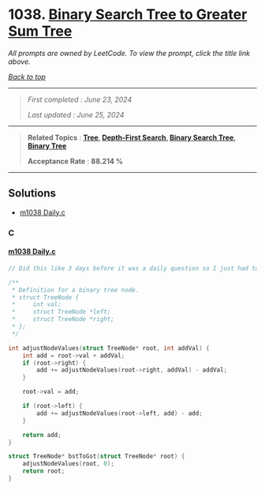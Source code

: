 # 1038. [Binary Search Tree to Greater Sum Tree](<https://leetcode.com/problems/binary-search-tree-to-greater-sum-tree>)

*All prompts are owned by LeetCode. To view the prompt, click the title link above.*

*[Back to top](<../README.md>)*

------

> *First completed : June 23, 2024*
>
> *Last updated : June 25, 2024*

------

> **Related Topics** : **[Tree](<by_topic/Tree.md>), [Depth-First Search](<by_topic/Depth-First Search.md>), [Binary Search Tree](<by_topic/Binary Search Tree.md>), [Binary Tree](<by_topic/Binary Tree.md>)**
>
> **Acceptance Rate** : **88.214 %**

------

## Solutions

- [m1038 Daily.c](<../my-submissions/m1038 Daily.c>)
### C
#### [m1038 Daily.c](<../my-submissions/m1038 Daily.c>)
```C
// Did this like 3 days before it was a daily question so I just had to resubmit for the daily lol

/**
 * Definition for a binary tree node.
 * struct TreeNode {
 *     int val;
 *     struct TreeNode *left;
 *     struct TreeNode *right;
 * };
 */

int adjustNodeValues(struct TreeNode* root, int addVal) {
    int add = root->val + addVal;
    if (root->right) {
        add += adjustNodeValues(root->right, addVal) - addVal;
    }

    root->val = add;

    if (root->left) {
        add += adjustNodeValues(root->left, add) - add;
    }

    return add;
}

struct TreeNode* bstToGst(struct TreeNode* root) {
    adjustNodeValues(root, 0);
    return root;
}
```

